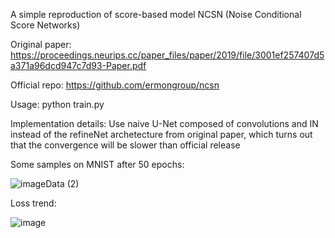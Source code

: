 A simple reproduction of score-based model NCSN (Noise Conditional Score Networks)

Original paper: https://proceedings.neurips.cc/paper_files/paper/2019/file/3001ef257407d5a371a96dcd947c7d93-Paper.pdf

Official repo: https://github.com/ermongroup/ncsn

Usage: python train.py

Implementation details: Use naive U-Net composed of convolutions and IN instead of the refineNet archetecture from original paper, which turns out that the convergence will be slower than official release

Some samples on MNIST after 50 epochs:

![imageData (2)](https://github.com/user-attachments/assets/c6230598-dc22-4f6e-9a95-4015433f0d63)

Loss trend:

![image](https://github.com/user-attachments/assets/ad3e6113-fb1a-4201-a2d5-ba51aae76ed6)


